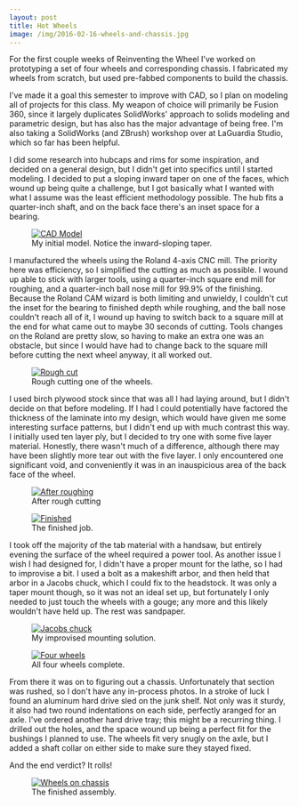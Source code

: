 ```yaml
---
layout: post
title: Hot Wheels
image: /img/2016-02-16-wheels-and-chassis.jpg
---
```


For the first couple weeks of Reinventing the Wheel I've worked on prototyping a set of four wheels and corresponding chassis. I fabricated my wheels from scratch, but used pre-fabbed components to build the chassis. 

I've made it a goal this semester to improve with CAD, so I plan on modeling all of projects for this class. My weapon of choice will primarily be Fusion 360, since it largely duplicates SolidWorks' approach to solids modeling and parametric design, but has also has the major advantage of being free. I'm also taking a SolidWorks (and ZBrush) workshop over at LaGuardia Studio, which so far has been helpful.

I did some research into hubcaps and rims for some inspiration, and decided on a general design, but I didn't get into specifics until I started modeling. I decided to put a sloping inward taper on one of the faces, which wound up being quite a challenge, but I got basically what I wanted with what I assume was the least efficient methodology possible. The hub fits a quarter-inch shaft, and on the back face there's an inset space for a bearing.

<figure>
<a href="https://photos.google.com/photo/AF1QipPmRl0cq3Mzr1LCpe0UKL55xTVaOKcDuXEGrIs" data-lightbox="CAD Model" data-title="My initial model. Notice the inward-sloping taper.">
	<img src="https://photos.google.com/photo/AF1QipPmRl0cq3Mzr1LCpe0UKL55xTVaOKcDuXEGrIsJ" alt="CAD Model" title="My initial model. Notice the inward-sloping taper.">
</a>
<figcaption>My initial model. Notice the inward-sloping taper.</figcaption>
</figure>

I manufactured the wheels using the Roland 4-axis CNC mill. The priority here was efficiency, so I simplified the cutting as much as possible. I wound up able to stick with larger tools, using a quarter-inch square end mill for roughing, and a quarter-inch ball nose mill for 99.9% of the finishing. Because the Roland CAM wizard is both limiting and unwieldy, I couldn't cut the inset for the bearing to finished depth while roughing, and the ball nose couldn't reach all of it, I wound up having to switch back to a square mill at the end for what came out to maybe 30 seconds of cutting. Tools changes on the Roland are pretty slow, so having to make an extra one was an obstacle, but since I would have had to change back to the square mill before cutting the next wheel anyway, it all worked out.

<figure>
<a href="https://photos.google.com/photo/AF1QipNo8RUOetVmpyKMK7r1NV0nliv8UuR1YOjxlXBa" data-lightbox="Rough cut" data-title="Rough cutting a wheel.">
	<img src="https://photos.google.com/photo/AF1QipNo8RUOetVmpyKMK7r1NV0nliv8UuR1YOjxlXBa" alt="Rough cut" title="Rough cutting a wheel.">
</a>
<figcaption>Rough cutting one of the wheels.</figcaption>
</figure>

I used birch plywood stock since that was all I had laying around, but I didn't decide on that before modeling. If I had I could potentially have factored the thickness of the laminate into my design, which would have given me some interesting surface patterns, but I didn't end up with much contrast this way. I initially used ten layer ply, but I decided to try one with some five layer material. Honestly, there wasn't much of a difference, although there may have been slightly more tear out with the five layer. I only encountered one significant void, and conveniently it was in an inauspicious area of the back face of the wheel.

<figure>
<a href="https://photos.google.com/photo/AF1QipPuG_zviz7H-fH9HEvvTPuPmJbeZ80IxL2thKoE" data-lightbox="After roughing" data-title="After rough cutting.">
	<img src="https://photos.google.com/photo/AF1QipPuG_zviz7H-fH9HEvvTPuPmJbeZ80IxL2thKoE" alt="After roughing" title="After rough cutting.">
</a>
<figcaption>After rough cutting</figcaption>
</figure>

<figure>
<a href="https://photos.google.com/photo/AF1QipNUFyZ_7c7ikKDOzZF-WItOs-aouF2Ztjj4vdy8" data-lightbox="Finished" data-title="The finished job.">
	<img src="https://photos.google.com/photo/AF1QipNUFyZ_7c7ikKDOzZF-WItOs-aouF2Ztjj4vdy8" alt="Finished" title="The finished job.">
</a>
<figcaption>The finished job.</figcaption>
</figure>

I took off the majority of the tab material with a handsaw, but entirely evening the surface of the wheel required a power tool. As another issue I wish I had designed for, I didn't have a proper mount for the lathe, so I had to improvise a bit. I used a bolt as a makeshift arbor, and then held that arbor in a Jacobs chuck, which I could fix to the headstock. It was only a taper mount though, so it was not an ideal set up, but fortunately I only needed to just touch the wheels with a gouge; any more and this likely wouldn't have held up. The rest was sandpaper. 

<figure>
<a href="https://photos.google.com/photo/AF1QipN3AFVXMf00BbNyczFJ_YMyR3a4CdyMZ_0MCvtT" data-lightbox="Jacobs chuck" data-title="My improvised mounting solution.">
	<img src="https://photos.google.com/photo/AF1QipN3AFVXMf00BbNyczFJ_YMyR3a4CdyMZ_0MCvtT" alt="Jacobs chuck" title="My improvised mounting solution.">
</a>
<figcaption>My improvised mounting solution.</figcaption>
</figure>

<figure>
<a href="https://photos.google.com/photo/AF1QipP7ZbQSHS0XHAxqdXpdUZd8k4P2tA5J-wkEqe5J" data-lightbox="Four wheels" data-title="All four wheels complete.">
	<img src="https://photos.google.com/photo/AF1QipP7ZbQSHS0XHAxqdXpdUZd8k4P2tA5J-wkEqe5J" alt="Four wheels" title="All four wheels complete.">
</a>
<figcaption>All four wheels complete.</figcaption>
</figure>

From there it was on to figuring out a chassis. Unfortunately that section was rushed, so I don't have any in-process photos. In a stroke of luck I found an aluminum hard drive sled on the junk shelf. Not only was it sturdy, it also had two round indentations on each side, perfectly aranged for an axle. I've ordered another hard drive tray; this might be a recurring thing. I drilled out the holes, and the space wound up being a perfect fit for the bushings I planned to use. The wheels fit very snugly on the axle, but I added a shaft collar on either side to make sure they stayed fixed. 

And the end verdict? It rolls!

<figure>
<a href="https://photos.google.com/photo/AF1QipNdB-9qcHlEKDGLnkZupWr0PdAcHRye2EuIsG_O" data-lightbox="Wheels on chassis" data-title="The finished assembly.">
	<img src="https://photos.google.com/photo/AF1QipNdB-9qcHlEKDGLnkZupWr0PdAcHRye2EuIsG_O" alt="Wheels on chassis" title="The finished assembly.">
</a>
<figcaption>The finished assembly.</figcaption>
</figure>